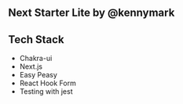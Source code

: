 ## Next Starter Lite by @kennymark



## Tech Stack

 - Chakra-ui
 - Next.js
 - Easy Peasy
 - React Hook Form 
 - Testing with jest
 

